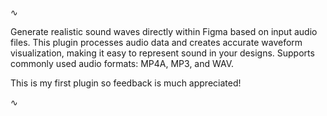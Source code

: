 ∿

Generate realistic sound waves directly within Figma based on input audio files. This plugin processes audio data and creates accurate waveform visualization, making it easy to represent sound in your designs. Supports commonly used audio formats: MP4A, MP3, and WAV.

This is my first plugin so feedback is much appreciated!

∿